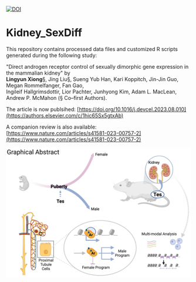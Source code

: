 [![DOI](https://zenodo.org/badge/608760846.svg)](https://zenodo.org/badge/latestdoi/608760846)

# Kidney_SexDiff

This repository contains processed data files and customized R scripts generated during the following study:

"Direct androgen receptor control of sexually dimorphic gene expression in the mammalian kidney" by \
**Lingyun Xiong**§, Jing Liu§, Sueng Yub Han, Kari Koppitch, Jin-Jin Guo, Megan Rommelfanger, Fan Gao, \
Ingileif Hallgrimsdottir, Lior Pachter, Junhyong Kim, Adam L. MacLean, Andrew P. McMahon (§ Co–first Authors).

The article is now publsihed: [https://doi.org/10.1016/j.devcel.2023.08.010](https://authors.elsevier.com/c/1hic65Sx5gtxAb)

A companion review is also available: [https://www.nature.com/articles/s41581-023-00757-2](https://www.nature.com/articles/s41581-023-00757-2)

![Graphics](Graphic_Abstract.png)

